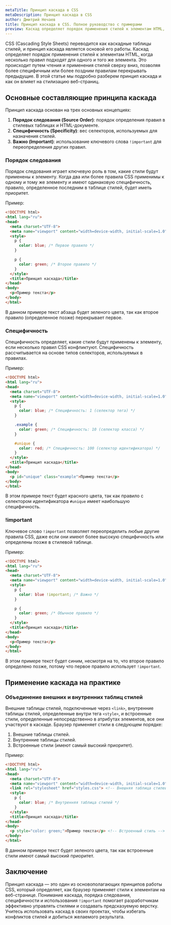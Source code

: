 ```yaml
---
metaTitle: Принцип каскада в CSS
metaDescription: Принцип каскада в CSS
author: Дмитрий Нечаев
title: Принцип каскада в CSS. Полное руководство с примерами
preview: Каскад определяет порядок применения стилей к элементам HTML, когда несколько правил подходят для одного и того же элемента.
---
```


CSS (Cascading Style Sheets) переводится как каскадные таблицы стилей, и принцип каскада является основой его работы. Каскад определяет порядок применения стилей к элементам HTML, когда несколько правил подходят для одного и того же элемента. Это происходит путем чтения и применения стилей сверху вниз, позволяя более специфичным или более поздним правилам перекрывать предыдущие. В этой статье мы подробно разберем принцип каскада и как он влияет на стилизацию веб-страниц.

## Основные составляющие принципа каскада

Принцип каскада основан на трех основных концепциях:

1. **Порядок следования (Source Order)**: порядок определения правил в стилевых таблицах и HTML-документе.
2. **Специфичность (Specificity)**: вес селекторов, используемых для назначения стилей.
3. **Важно (Important)**: использование ключевого слова `!important` для переопределения других правил.

### Порядок следования

Порядок следования играет ключевую роль в том, какие стили будут применены к элементу. Когда два или более правила CSS применимы к одному и тому же элементу и имеют одинаковую специфичность, правило, определенное последним в таблице стилей, будет иметь приоритет.

Пример:

```html
<!DOCTYPE html>
<html lang="ru">
<head>
  <meta charset="UTF-8">
  <meta name="viewport" content="width=device-width, initial-scale=1.0">
  <style>
    p {
      color: blue; /* Первое правило */
    }

    p {
      color: green; /* Второе правило */
    }
  </style>
  <title>Принцип каскада</title>
</head>
<body>
  <p>Пример текста</p>
</body>
</html>

```

В данном примере текст абзаца будет зеленого цвета, так как второе правило (определенное позже) перекрывает первое.

### Специфичность

Специфичность определяет, какие стили будут применены к элементу, если несколько правил CSS конфликтуют. Специфичность рассчитывается на основе типов селекторов, используемых в правилах.

Пример:

```html
<!DOCTYPE html>
<html lang="ru">
<head>
  <meta charset="UTF-8">
  <meta name="viewport" content="width=device-width, initial-scale=1.0">
  <style>
    p {
      color: blue; /* Специфичность: 1 (селектор тега) */
    }

    .example {
      color: green; /* Специфичность: 10 (селектор класса) */
    }

    #unique {
      color: red; /* Специфичность: 100 (селектор идентификатора) */
    }
  </style>
  <title>Принцип каскада</title>
</head>
<body>
  <p id="unique" class="example">Пример текста</p>
</body>
</html>

```

В этом примере текст будет красного цвета, так как правило с селектором идентификатора `#unique` имеет наибольшую специфичность.

### !important

Ключевое слово `!important` позволяет переопределить любые другие правила CSS, даже если они имеют более высокую специфичность или определены позже в стилевой таблице.

Пример:

```html
<!DOCTYPE html>
<html lang="ru">
<head>
  <meta charset="UTF-8">
  <meta name="viewport" content="width=device-width, initial-scale=1.0">
  <style>
    p {
      color: blue !important; /* Важно */
    }

    p {
      color: green; /* Обычное правило */
    }
  </style>
  <title>Принцип каскада</title>
</head>
<body>
  <p>Пример текста</p>
</body>
</html>

```

В этом примере текст будет синим, несмотря на то, что второе правило определено позже, потому что первое правило использует `!important`.

## Применение каскада на практике

### Объединение внешних и внутренних таблиц стилей

Внешние таблицы стилей, подключенные через `<link>`, внутренние таблицы стилей, определенные внутри тега `<style>`, и встроенные стили, определенные непосредственно в атрибутах элементов, все они участвуют в каскаде. Браузер применяет стили в следующем порядке:

1. Внешние таблицы стилей.
2. Внутренние таблицы стилей.
3. Встроенные стили (имеют самый высокий приоритет).

Пример:

```html
<!DOCTYPE html>
<html lang="ru">
<head>
  <meta charset="UTF-8">
  <meta name="viewport" content="width=device-width, initial-scale=1.0">
  <link rel="stylesheet" href="styles.css"> <!-- Внешняя таблица стилей -->
  <style>
    p {
      color: blue; /* Внутренняя таблица стилей */
    }
  </style>
  <title>Принцип каскада</title>
</head>
<body>
  <p style="color: green;">Пример текста</p> <!-- Встроенный стиль -->
</body>
</html>

```

В данном примере текст будет зеленого цвета, так как встроенные стили имеют самый высокий приоритет.

## Заключение

Принцип каскада — это один из основополагающих принципов работы CSS, который определяет, как браузер применяет стили к элементам на веб-странице. Понимание каскада, порядка следования, специфичности и использования `!important` помогает разработчикам эффективно управлять стилями и создавать предсказуемую верстку. Учитесь использовать каскад в своих проектах, чтобы избегать конфликтов стилей и добиться желаемого результата.